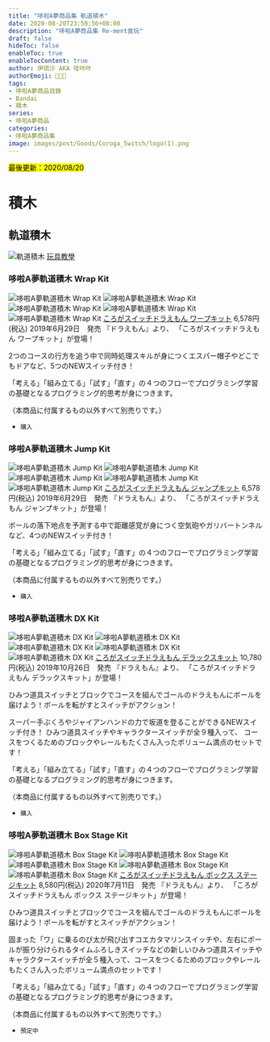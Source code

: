 ```yaml
---
title: "哆啦A夢商品集 軌道積木"
date: 2020-08-20T23:59:56+08:00
description: "哆啦A夢商品集 Re-ment食玩"
draft: false
hideToc: false
enableToc: true
enableTocContent: true
author: 伊琉沙 AKA 哇咔咔
authorEmoji: 👩🏿‍🚀
tags: 
- 哆啦A夢商品目錄
- Bandai
- 積木
series:
- 哆啦A夢商品
categories:
- 哆啦A夢商品集
image: images/post/Goods/Coroga_Switch/logo(1).png
---
```

<mark>最後更新：2020/08/20</mark>

# 積木
## 軌道積木
![軌道積木](/images/post/Goods/Coroga_Switch/logo(1).png)
[玩具教學](https://toy.bandai.co.jp/series/doraemon/corogaswitch/)

### 哆啦A夢軌道積木 Wrap Kit
![哆啦A夢軌道積木 Wrap Kit](/images/post/Goods/Coroga_Switch/1000135980_1.jpg)
![哆啦A夢軌道積木 Wrap Kit](/images/post/Goods/Coroga_Switch/1000135980_2.jpg)
![哆啦A夢軌道積木 Wrap Kit](/images/post/Goods/Coroga_Switch/1000135980_3.jpg)
![哆啦A夢軌道積木 Wrap Kit](/images/post/Goods/Coroga_Switch/1000135980_4.jpg)
![哆啦A夢軌道積木 Wrap Kit](/images/post/Goods/Coroga_Switch/1000135980_5.jpg)
[ころがスイッチドラえもん ワープキット](https://www.bandai.co.jp/catalog/item.php?jan_cd=4549660355250250)
6,578円(税込)
2019年6月29日　発売
『ドラえもん』より、
「ころがスイッチドラえもん ワープキット」が登場！

2つのコースの行方を追う中で同時処理スキルが身につくエスパー帽子やどこでもドアなど、5つのNEWスイッチ付き！

「考える」「組み立てる」「試す」「直す」の４つのフローでプログラミング学習の基礎となるプログラミング的思考が身につきます。

（本商品に付属するもの以外すべて別売りです。）
+ `購入`

### 哆啦A夢軌道積木 Jump Kit
![哆啦A夢軌道積木 Jump Kit](/images/post/Goods/Coroga_Switch/1000135981_1.jpg)
![哆啦A夢軌道積木 Jump Kit](/images/post/Goods/Coroga_Switch/1000135981_2.jpg)
![哆啦A夢軌道積木 Jump Kit](/images/post/Goods/Coroga_Switch/1000135981_3.jpg)
![哆啦A夢軌道積木 Jump Kit](/images/post/Goods/Coroga_Switch/1000135981_4.jpg)
![哆啦A夢軌道積木 Jump Kit](/images/post/Goods/Coroga_Switch/1000135981_5.jpg)
[ころがスイッチドラえもん ジャンプキット](https://www.bandai.co.jp/catalog/item.php?jan_cd=4549660355243243)
6,578円(税込)
2019年6月29日　発売
『ドラえもん』より、
「ころがスイッチドラえもん ジャンプキット」が登場！

ボールの落下地点を予測する中で距離感覚が身につく空気砲やガリバートンネルなど、4つのNEWスイッチ付き！

「考える」「組み立てる」「試す」「直す」の４つのフローでプログラミング学習の基礎となるプログラミング的思考が身につきます。

（本商品に付属するもの以外すべて別売りです。）
+ `購入`

### 哆啦A夢軌道積木 DX Kit
![哆啦A夢軌道積木 DX Kit](/images/post/Goods/Coroga_Switch/1000139048_1.jpg)
![哆啦A夢軌道積木 DX Kit](/images/post/Goods/Coroga_Switch/1000139048_2.jpg)
![哆啦A夢軌道積木 DX Kit](/images/post/Goods/Coroga_Switch/1000139048_3.jpg)
![哆啦A夢軌道積木 DX Kit](/images/post/Goods/Coroga_Switch/1000139048_4.jpg)
![哆啦A夢軌道積木 DX Kit](/images/post/Goods/Coroga_Switch/1000139048_5.jpg)
[ころがスイッチドラえもん デラックスキット](https://www.bandai.co.jp/catalog/item.php?jan_cd=4549660355489000)
10,780円(税込)
2019年10月26日　発売
『ドラえもん』より、
「ころがスイッチドラえもん デラックスキット」が登場！

ひみつ道具スイッチとブロックでコースを組んでゴールのドラえもんにボールを届けよう！ボールを転がすとスイッチがアクション！

スーパー手ぶくろやジャイアンハンドの力で坂道を登ることができるNEWスイッチ付き！
ひみつ道具スイッチやキャラクタースイッチが全９種入って、
コースをつくるためのブロックやレールもたくさん入ったボリューム満点のセットです！

「考える」「組み立てる」「試す」「直す」の４つのフローでプログラミング学習の基礎となるプログラミング的思考が身につきます。

（本商品に付属するもの以外すべて別売りです。）
+ `購入`

### 哆啦A夢軌道積木 Box Stage Kit
![哆啦A夢軌道積木 Box Stage Kit](/images/post/Goods/Coroga_Switch/1000145434_1.jpg)
![哆啦A夢軌道積木 Box Stage Kit](/images/post/Goods/Coroga_Switch/1000145434_2.jpg)
![哆啦A夢軌道積木 Box Stage Kit](/images/post/Goods/Coroga_Switch/1000145434_3.jpg)
![哆啦A夢軌道積木 Box Stage Kit](/images/post/Goods/Coroga_Switch/1000145434_4.jpg)
![哆啦A夢軌道積木 Box Stage Kit](/images/post/Goods/Coroga_Switch/1000145434_5.jpg)
[ころがスイッチドラえもん ボックス ステージキット](https://www.bandai.co.jp/catalog/item.php?jan_cd=4549660477136000)
8,580円(税込)
2020年7月11日　発売
『ドラえもん』より、
「ころがスイッチドラえもん ボックス ステージキット」が登場！

ひみつ道具スイッチとブロックでコースを組んでゴールのドラえもんにボールを届けよう！ボールを転がすとスイッチがアクション！

固まった「ワ」に乗るのび太が飛び出すコエカタマリンスイッチや、左右にボールが振り分けられるタイムふろしきスイッチなどの新しいひみつ道具スイッチやキャラクタースイッチが全５種入って、コースをつくるためのブロックやレールもたくさん入ったボリューム満点のセットです！

「考える」「組み立てる」「試す」「直す」の４つのフローでプログラミング学習の基礎となるプログラミング的思考が身につきます。

（本商品に付属するもの以外すべて別売りです。）
+ `預定中`